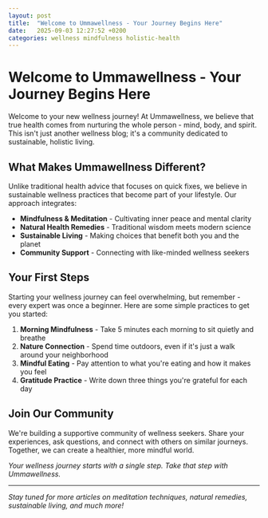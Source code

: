 ```yaml
---
layout: post
title:  "Welcome to Ummawellness - Your Journey Begins Here"
date:   2025-09-03 12:27:52 +0200
categories: wellness mindfulness holistic-health
---
```


# Welcome to Ummawellness - Your Journey Begins Here

Welcome to your new wellness journey! At Ummawellness, we believe that true health comes from nurturing the whole person - mind, body, and spirit. This isn't just another wellness blog; it's a community dedicated to sustainable, holistic living.

## What Makes Ummawellness Different?

Unlike traditional health advice that focuses on quick fixes, we believe in sustainable wellness practices that become part of your lifestyle. Our approach integrates:

- **Mindfulness & Meditation** - Cultivating inner peace and mental clarity
- **Natural Health Remedies** - Traditional wisdom meets modern science
- **Sustainable Living** - Making choices that benefit both you and the planet
- **Community Support** - Connecting with like-minded wellness seekers

## Your First Steps

Starting your wellness journey can feel overwhelming, but remember - every expert was once a beginner. Here are some simple practices to get you started:

1. **Morning Mindfulness** - Take 5 minutes each morning to sit quietly and breathe
2. **Nature Connection** - Spend time outdoors, even if it's just a walk around your neighborhood
3. **Mindful Eating** - Pay attention to what you're eating and how it makes you feel
4. **Gratitude Practice** - Write down three things you're grateful for each day

## Join Our Community

We're building a supportive community of wellness seekers. Share your experiences, ask questions, and connect with others on similar journeys. Together, we can create a healthier, more mindful world.

*Your wellness journey starts with a single step. Take that step with Ummawellness.*

---

*Stay tuned for more articles on meditation techniques, natural remedies, sustainable living, and much more!*
